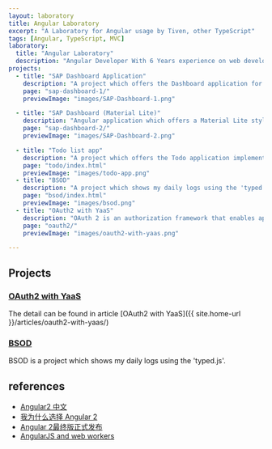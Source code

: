 ```yaml
---
layout: laboratory
title: Angular Laboratory
excerpt: "A Laboratory for Angular usage by Tiven, other TypeScript"
tags: [Angular, TypeScript, MVC]
laboratory:
  title: "Angular Laboratory"
  description: "Angular Developer With 6 Years experience on web development."
projects:
  - title: "SAP Dashboard Application"
    description: "A project which offers the Dashboard application for SAP System e.g. S4HC, SAC, BW ..."
    page: "sap-dashboard-1/"
    previewImage: "images/SAP-Dashboard-1.png"

  - title: "SAP Dashboard (Material Lite)"
    description: "Angular application which offers a Material Lite style dashboard for SAP System e.g. S4HC, SAC, BW ..."
    page: "sap-dashboard-2/"
    previewImage: "images/SAP-Dashboard-2.png"

  - title: "Todo list app"
    description: "A project which offers the Todo application implemented using MVC concept in the Angular2 framework and TypeScript development language."
    page: "todo/index.html"
    previewImage: "images/todo-app.png"
  - title: "BSOD"
    description: "A project which shows my daily logs using the 'typed.js'."
    page: "bsod/index.html"
    previewImage: "images/bsod.png"
  - title: "OAuth2 with YaaS"
    description: "OAuth 2 is an authorization framework that enables applications to obtain limited access to user accounts on an HTTP service, such as Facebook, GitHub, and YaaS."
    page: "oauth2/"
    previewImage: "images/oauth2-with-yaas.png"

---
```


## Projects

### [OAuth2 with YaaS](oauth2/)

The detail can be found in article [OAuth2 with YaaS]({{ site.home-url }}/articles/oauth2-with-yaas/)

### [BSOD](bsod/index.html)

BSOD is a project which shows my daily logs using the 'typed.js'.

## references

* [Angular2 中文](https://www.angular.cn)
* [我为什么选择 Angular 2](http://web.jobbole.com/87138/)
* [Angular 2最终版正式发布](http://blog.csdn.net/powertoolsteam/article/details/52575224)
* [AngularJS and web workers](http://stackoverflow.com/questions/16713925/angularjs-and-web-workers)
